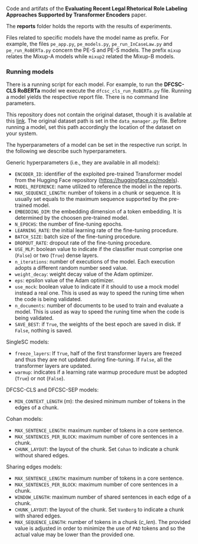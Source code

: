 Code and artifats of the **Evaluating Recent Legal Rhetorical Role Labeling Approaches Supported by Transformer Encoders** paper.

The **reports** folder holds the reports with the results of experiments.

Files related to specific models have the model name as prefix. For example, the files `pe_app.py`, `pe_models.py`, `pe_run_InCaseLaw.py` and `pe_run_RoBERTa.py` concern the PE-S and PE-S models. The prefix `mixup` relates the Mixup-A models while `mixup2` related the Mixup-B models.

### Running models

There is a running script for each model. For example, to run the **DFCSC-CLS RoBERTa** model we execute the `dfcsc_cls_run_RoBERTa.py` file. Running a model yields the respective report file. There is no command line parameters.

This repository does not contain the original dataset, though it is available at this [link](https://github.com/Exploration-Lab/Rhetorical-Roles). The original dataset path is set in the `data_manager.py` file. Before running a model, set this path accordingly the location of the dataset on your system.

The hyperparameters of a model can be set in the respective run script. In the following we describe such hyperparameters.

Generic hyperparameters (i.e., they are available in all models):
- `ENCODER_ID`: identifier of the exploited pre-trained Transformer model from the Hugging Face repository (https://huggingface.co/models).
- `MODEL_REFERENCE`: name utilized to reference the model in the reports.
- `MAX_SEQUENCE_LENGTH`: number of tokens in a chunk or sequence. It is usually set equals to the maximum sequence supported by the pre-trained model.
- `EMBEDDING_DIM`: the embedding dimension of a token embedding. It is determined by the choosen pre-trained model.
- `N_EPOCHS`: the number of fine-tuning epochs.
- `LEARNING_RATE`: the initial learning rate of the fine-tuning procedure.
- `BATCH_SIZE`: batch size of the fine-tuning procedure.
- `DROPOUT_RATE`: dropout rate of the fine-tuning procedure.
- `USE_MLP`: boolean value to indicate if the classifier must comprise one (`False`) or two (`True`) dense layers.
- `n_iterations`: number of executions of the model. Each execution adopts a different random number seed value.
- `weight_decay`: weight decay value of the Adam optimizer.
- `eps`: epsilon value of the Adam optimizer.
- `use_mock`: boolean value to indicate if it should to use a mock model instead a real one. This is used as way to speed the runing time when the code is being validated.
- `n_documents`: number of documents to be used to train and evaluate a model. This is used as way to speed the runing time when the code is being validated.
- `SAVE_BEST`: if `True`, the weights of the best epoch are saved in disk. If `False`, nothing is saved.

SingleSC models:
- `freeze_layers`: If `True`, half of the first transformer layers are freezed and thus they are not updated during fine-tuning. If `False`, all the transformer layers are updated.
- `warmup`: indicates if a learning rate warmup procedure must be adopted (`True`) or not (`False`).

DFCSC-CLS and DFCSC-SEP models:
- `MIN_CONTEXT_LENGTH` (*m*): the desired minimum number of tokens in the edges of a chunk.

Cohan models:
- `MAX_SENTENCE_LENGTH`: maximum number of tokens in a core sentence.
- `MAX_SENTENCES_PER_BLOCK`: maximum number of core sentences in a chunk.
- `CHUNK_LAYOUT`: the layout of the chunk. Set `Cohan` to indicate a chunk without shared edges.

Sharing edges models:
- `MAX_SENTENCE_LENGTH`: maximum number of tokens in a core sentence.
- `MAX_SENTENCES_PER_BLOCK`: maximum number of core sentences in a chunk.
- `WINDOW_LENGTH`: maximum number of shared sentences in each edge of a chunk.
- `CHUNK_LAYOUT`: the layout of the chunk. Set `VanBerg` to indicate a chunk with shared edges.
- `MAX_SEQUENCE_LENGTH`: number of tokens in a chunk (*c_len*). The provided value is adjusted in order to minimize the use of `PAD` tokens and so the actual value may be lower than the provided one.




